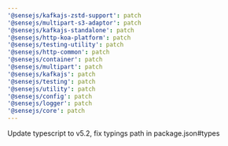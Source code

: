 ```yaml
---
'@sensejs/kafkajs-zstd-support': patch
'@sensejs/multipart-s3-adaptor': patch
'@sensejs/kafkajs-standalone': patch
'@sensejs/http-koa-platform': patch
'@sensejs/testing-utility': patch
'@sensejs/http-common': patch
'@sensejs/container': patch
'@sensejs/multipart': patch
'@sensejs/kafkajs': patch
'@sensejs/testing': patch
'@sensejs/utility': patch
'@sensejs/config': patch
'@sensejs/logger': patch
'@sensejs/core': patch
---
```


Update typescript to v5.2, fix typings path in package.json#types
